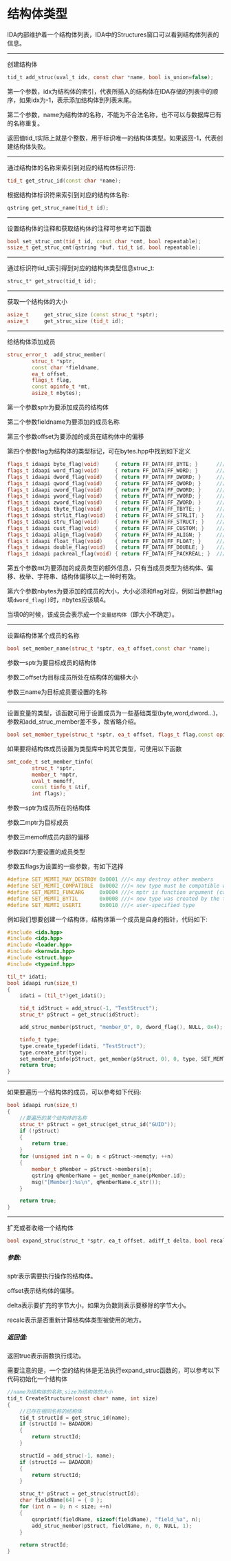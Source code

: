 # 结构体类型

IDA内部维护着一个结构体列表，IDA中的Structures窗口可以看到结构体列表的信息。

------

创建结构体

```c
tid_t add_struc(uval_t idx, const char *name, bool is_union=false);
```

第一个参数，idx为结构体的索引，代表所插入的结构体在IDA存储的列表中的顺序，如果idx为-1，表示添加结构体到列表末尾。

第二个参数，name为结构体的名称，不能为不合法名称，也不可以与数据库已有的名称重复。

返回值tid_t实际上就是个整数，用于标识唯一的结构体类型。如果返回-1，代表创建结构体失败。

------

通过结构体的名称来索引到对应的结构体标识符:

```c++
tid_t get_struc_id(const char *name);
```

根据结构体标识符来索引到对应的结构体名称:

```c++
qstring get_struc_name(tid_t id);
```

------

设置结构体的注释和获取结构体的注释可参考如下函数

```c++
bool set_struc_cmt(tid_t id, const char *cmt, bool repeatable);
ssize_t get_struc_cmt(qstring *buf, tid_t id, bool repeatable);
```

------

通过标识符tid_t索引得到对应的结构体类型信息struc_t:

```c
struc_t* get_struc(tid_t id);
```

------

获取一个结构体的大小

```c++
asize_t 	get_struc_size (const struc_t *sptr);
asize_t 	get_struc_size (tid_t id);
```

------

给结构体添加成员

```c++
struc_error_t  add_struc_member(
        struc_t *sptr,
        const char *fieldname,
        ea_t offset,
        flags_t flag,
        const opinfo_t *mt,
        asize_t nbytes);
```

第一个参数sptr为要添加成员的结构体

第二个参数fieldname为要添加的成员名称

第三个参数offset为要添加的成员在结构体中的偏移

第四个参数flag为结构体的类型标记，可在bytes.hpp中找到如下定义

```c++
flags_t idaapi byte_flag(void)     { return FF_DATA|FF_BYTE; }      ///< Get a flags_t representing a byte
flags_t idaapi word_flag(void)     { return FF_DATA|FF_WORD; }      ///< Get a flags_t representing a word
flags_t idaapi dword_flag(void)    { return FF_DATA|FF_DWORD; }     ///< Get a flags_t representing a double word
flags_t idaapi qword_flag(void)    { return FF_DATA|FF_QWORD; }     ///< Get a flags_t representing a quad word
flags_t idaapi oword_flag(void)    { return FF_DATA|FF_OWORD; }     ///< Get a flags_t representing a octaword
flags_t idaapi yword_flag(void)    { return FF_DATA|FF_YWORD; }     ///< Get a flags_t representing a ymm word
flags_t idaapi zword_flag(void)    { return FF_DATA|FF_ZWORD; }     ///< Get a flags_t representing a zmm word
flags_t idaapi tbyte_flag(void)    { return FF_DATA|FF_TBYTE; }     ///< Get a flags_t representing a tbyte
flags_t idaapi strlit_flag(void)   { return FF_DATA|FF_STRLIT; }    ///< Get a flags_t representing a string literal
flags_t idaapi stru_flag(void)     { return FF_DATA|FF_STRUCT; }    ///< Get a flags_t representing a struct
flags_t idaapi cust_flag(void)     { return FF_DATA|FF_CUSTOM; }    ///< Get a flags_t representing custom type data
flags_t idaapi align_flag(void)    { return FF_DATA|FF_ALIGN; }     ///< Get a flags_t representing an alignment directive
flags_t idaapi float_flag(void)    { return FF_DATA|FF_FLOAT; }     ///< Get a flags_t representing a float
flags_t idaapi double_flag(void)   { return FF_DATA|FF_DOUBLE; }    ///< Get a flags_t representing a double
flags_t idaapi packreal_flag(void) { return FF_DATA|FF_PACKREAL; }  ///< Get a flags_t representing a packed decimal real
```

第五个参数mt为要添加的成员类型的额外信息，只有当成员类型为结构体、偏移、枚举、字符串、结构体偏移以上一种时有效。

第六个参数nbytes为要添加的成员的大小，大小必须和flag对应，例如当参数flag填`dword_flag()`时，nbytes应该填4。

当填0的时候，该成员会表示成一个`变量结构体`（即大小不确定）。

------

设置结构体某个成员的名称

```c++
bool set_member_name(struc_t *sptr, ea_t offset,const char *name);
```

参数一sptr为要目标成员的结构体

参数二offset为目标成员所处在结构体的偏移大小

参数三name为目标成员要设置的名称

------

设置变量的类型，该函数可用于设置成员为一些基础类型(byte,word,dword...)，参数和add_struc_member差不多，故省略介绍。

```c++
bool set_member_type(struc_t *sptr, ea_t offset, flags_t flag,const opinfo_t *mt, asize_t nbytes);
```



如果要将结构体成员设置为类型库中的其它类型，可使用以下函数

```c++
smt_code_t set_member_tinfo(
        struc_t *sptr,
        member_t *mptr,
        uval_t memoff,
        const tinfo_t &tif,
        int flags);
```

参数一sptr为成员所在的结构体

参数二mptr为目标成员

参数三memoff成员内部的偏移

参数四tif为要设置的成员类型

参数五flags为设置的一些参数，有如下选择

```c++
#define SET_MEMTI_MAY_DESTROY 0x0001 ///< may destroy other members
#define SET_MEMTI_COMPATIBLE  0x0002 ///< new type must be compatible with the old
#define SET_MEMTI_FUNCARG     0x0004 ///< mptr is function argument (can not create arrays)
#define SET_MEMTI_BYTIL       0x0008 ///< new type was created by the type subsystem
#define SET_MEMTI_USERTI      0x0010 ///< user-specified type
```



例如我们想要创建一个结构体，结构体第一个成员是自身的指针，代码如下:

```c++
#include <ida.hpp>
#include <idp.hpp>
#include <loader.hpp>
#include <kernwin.hpp>
#include <struct.hpp>
#include <typeinf.hpp>

til_t* idati;
bool idaapi run(size_t)
{
	idati = (til_t*)get_idati();

	tid_t idStruct = add_struc(-1, "TestStruct");
	struc_t* pStruct = get_struc(idStruct);

	add_struc_member(pStruct, "member_0", 0, dword_flag(), NULL, 0x4);

	tinfo_t type;
	type.create_typedef(idati, "TestStruct");
	type.create_ptr(type);
	set_member_tinfo(pStruct, get_member(pStruct, 0), 0, type, SET_MEMTI_MAY_DESTROY);
	return true;
}
```

------

如果要遍历一个结构体的成员，可以参考如下代码:

```c++
bool idaapi run(size_t)
{
	//要遍历的某个结构体的名称
	struc_t* pStruct = get_struc(get_struc_id("GUID"));
	if (!pStruct)
	{
		return true;
	}
	for (unsigned int n = 0; n < pStruct->memqty; ++n)
	{
		member_t pMember = pStruct->members[n];
		qstring qMemberName = get_member_name(pMember.id);
		msg("[Member]:%s\n", qMemberName.c_str());
	}

	return true;
}
```

------

扩充或者收缩一个结构体

```c
bool expand_struc(struc_t *sptr, ea_t offset, adiff_t delta, bool recalc=true);
```

##### 参数:

sptr表示需要执行操作的结构体。

offset表示结构体的偏移。

delta表示要扩充的字节大小，如果为负数则表示要移除的字节大小。

recalc表示是否重新计算结构体类型被使用的地方。

##### 返回值:

返回true表示函数执行成功。



需要注意的是，一个空的结构体是无法执行expand_struc函数的，可以参考以下代码初始化一个结构体

```c
//name为结构体的名称,size为结构体的大小
tid_t CreateStructure(const char* name, int size)
{
    //已存在相同名称的结构体
    tid_t structId = get_struc_id(name);
    if (structId != BADADDR)
    {
        return structId;
    }

    structId = add_struc(-1, name);
    if (structId == BADADDR)
    {
        return structId;
    }

    struc_t* pStruct = get_struc(structId);
    char fieldName[64] = { 0 };
    for (int n = 0; n < size; ++n)
    {
        qsnprintf(fieldName, sizeof(fieldName), "field_%a", n);
        add_struc_member(pStruct, fieldName, n, 0, NULL, 1);
    }
    
    return structId;
}
```

